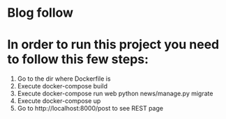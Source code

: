 # Blog follow

# In order to run this project you need to follow this few steps:

1. Go to the dir where Dockerfile is
2. Execute docker-compose build
3. Execute docker-compose run web python news/manage.py migrate
4. Execute docker-compose up
5. Go to http://localhost:8000/post to see REST page
